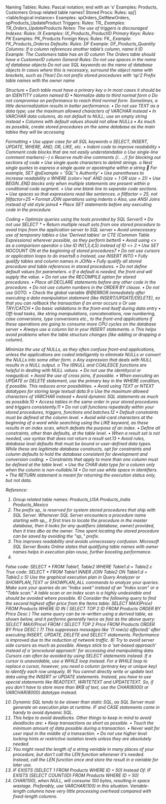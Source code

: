 Naming
Tables: Rules: Pascal notation; end with an ‘s’
Examples: Products, Customers
Group related table names1
Stored Procs: Rules: sp<App Name>_[<Group Name >_]<Action><table/logical instance>
Examples: spOrders_GetNewOrders, spProducts_UpdateProduct
Triggers: Rules: TR_<TableName>_<action>
Examples: TR_Orders_UpdateProducts
Notes: The use of triggers is discouraged
Indexes: Rules: IX_<TableName>_<columns separated by _>
Examples: IX_Products_ProductID
Primary Keys: Rules: PK_<TableName>
Examples: PK_Products
Foreign Keys: Rules: FK_<TableName1>_<TableName2>
Example: FK_Products_Orderss
Defaults: Rules: DF_<TableName>_<ColumnName>
Example: DF_Products_Quantity
Columns: If a column references another table’s column, name it <table name>ID
 Example: The Customers table has an ID column
 The Orders table should have a CustomerID column
General Rules: Do not use spaces in the name of database objects
Do not use SQL keywords as the name of database objects
 In cases where this is necessary, surround the
 object name with brackets, such as [Year]
Do not prefix stored procedures with ‘sp_’2
Prefix table names with the owner name

Structure
• Each table must have a primary key
o In most cases it should be an IDENTITY column named ID
• Normalize data to third normal form
o Do not compromise on performance to reach third normal form. Sometimes, a little denormalization results in better performance.
• Do not use TEXT as a data type; use the maximum allowed characters of VARCHAR instead
• In VARCHAR data columns, do not default to NULL; use an empty string instead
• Columns with default values should not allow NULLs
• As much as possible, create stored procedures on the same database as the main tables they
will be accessing

Formatting
• Use upper case for all SQL keywords
o SELECT, INSERT, UPDATE, WHERE, AND, OR, LIKE, etc.
• Indent code to improve readability
• Comment code blocks that are not easily understandable
o Use single-line comment markers(--)
o Reserve multi-line comments (/*.. ..*/) for blocking out sections of code
• Use single quote characters to delimit strings.
o Nest single quotes to express a single quote or apostrophe within a string
 For example, SET @sExample = 'SQL''s Authority'
• Use parentheses to increase readability
o WHERE (color=’red’ AND (size = 1 OR size = 2))
• Use BEGIN..END blocks only when multiple statements are present within a conditional code
segment.
• Use one blank line to separate code sections.
• Use spaces so that expressions read like sentences.
o fillfactor = 25, not fillfactor=25
• Format JOIN operations using indents
o Also, use ANSI Joins instead of old style joins4
• Place SET statements before any executing code in the procedure. 

Coding
• Optimize queries using the tools provided by SQL Server5
• Do not use SELECT *
• Return multiple result sets from one stored procedure to avoid trips from the application server
to SQL server
• Avoid unnecessary use of temporary tables
o Use 'Derived tables' or CTE (Common Table Expressions) wherever possible, as they
perform better6
• Avoid using <> as a comparison operator
o Use ID IN(1,3,4,5) instead of ID <> 2
• Use SET NOCOUNT ON at the beginning of stored procedures7
• Do not use cursors or application loops to do inserts8
o Instead, use INSERT INTO
• Fully qualify tables and column names in JOINs
• Fully qualify all stored procedure and table references in stored procedures.
• Do not define default values for parameters.
o If a default is needed, the front end will supply the value.
• Do not use the RECOMPILE option for stored procedures.
• Place all DECLARE statements before any other code in the procedure.
• Do not use column numbers in the ORDER BY clause.
• Do not use GOTO.
• Check the global variable @@ERROR immediately after executing a data manipulation statement
(like INSERT/UPDATE/DELETE), so that you can rollback the transaction if an error occurs
o Or use TRY/CATCH
• Do basic validations in the front-end itself during data entry
• Off-load tasks, like string manipulations, concatenations, row numbering, case conversions, type
conversions etc., to the front-end applications if these operations are going to consume more
CPU cycles on the database server
• Always use a column list in your INSERT statements.
o This helps avoid problems when the table structure changes (like adding or dropping a
column).

Minimize the use of NULLs, as they often confuse front-end applications, unless the applications
are coded intelligently to eliminate NULLs or convert the NULLs into some other form.
o Any expression that deals with NULL results in a NULL output.
o The ISNULL and COALESCE functions are helpful in dealing with NULL values.
• Do not use the identitycol or rowguidcol.
• Avoid the use of cross joins, if possible.
• When executing an UPDATE or DELETE statement, use the primary key in the WHERE condition,
if possible. This reduces error possibilities.
• Avoid using TEXT or NTEXT datatypes for storing large textual data.9
o Use the maximum allowed characters of VARCHAR instead
• Avoid dynamic SQL statements as much as possible.10
• Access tables in the same order in your stored procedures and triggers consistently.11
• Do not call functions repeatedly within your stored procedures, triggers, functions and batches.12
• Default constraints must be defined at the column level.
• Avoid wild-card characters at the beginning of a word while searching using the LIKE keyword,
as these results in an index scan, which defeats the purpose of an index.
• Define all constraints, other than defaults, at the table level.
• When a result set is not needed, use syntax that does not return a result set.13
• Avoid rules, database level defaults that must be bound or user-defined data types. While these
are legitimate database constructs, opt for constraints and column defaults to hold the database
consistent for development and conversion coding.
• Constraints that apply to more than one column must be defined at the table level.
• Use the CHAR data type for a column only when the column is non-nullable.14
• Do not use white space in identifiers.
• The RETURN statement is meant for returning the execution status only, but not data. 

Reference:
1) Group related table names:
Products_USA
Products_India
Products_Mexico
2) The prefix sp_ is reserved for system stored procedures that ship with SQL Server. Whenever SQL
Server encounters a procedure name starting with sp_, it first tries to locate the procedure in the
master database, then it looks for any qualifiers (database, owner) provided, then it tries dbo as the
owner. Time spent locating the stored procedure can be saved by avoiding the "sp_" prefix.
3) This improves readability and avoids unnecessary confusion. Microsoft SQL Server Books Online
states that qualifying table names with owner names helps in execution plan reuse, further boosting
performance.
4)
False code:
SELECT *
FROM Table1, Table2
WHERE Table1.d = Table2.c
True code:
SELECT *
FROM Table1
INNER JOIN Table2 ON Table1.d = Table2.c
5) Use the graphical execution plan in Query Analyzer or SHOWPLAN_TEXT or SHOWPLAN_ALL
commands to analyze your queries. Make sure your queries do an "Index seek" instead of an "Index
scan" or a "Table scan." A table scan or an index scan is a highly undesirable and should be avoided
where possible.
6) Consider the following query to find the second highest offer price from the Items table:
SELECT MAX(Price)
FROM Products
WHERE ID IN
(
SELECT TOP 2 ID
FROM Products
ORDER BY Price Desc
)
The same query can be re-written using a derived table, as shown below, and it performs generally
twice as fast as the above query:
SELECT MAX(Price)
FROM
(
SELECT TOP 2 Price
FROM Products
ORDER BY Price DESC
)
7) This suppresses messages like '(1 row(s) affected)' after executing INSERT, UPDATE, DELETE and
SELECT statements. Performance is improved due to the reduction of network traffic.
8) Try to avoid server side cursors as much as possible. Always stick to a 'set-based approach' instead
of a 'procedural approach' for accessing and manipulating data. Cursors can often be avoided by using
SELECT statements instead. If a cursor is unavoidable, use a WHILE loop instead. For a WHILE loop to
replace a cursor, however, you need a column (primary key or unique key) to identify each row
uniquely.
9) You cannot directly write or update text data using the INSERT or UPDATE statements. Instead, you
have to use special statements like READTEXT, WRITETEXT and UPDATETEXT. So, if you don't have to
store more than 8KB of text, use the CHAR(8000) or VARCHAR(8000) datatype instead.

10) Dynamic SQL tends to be slower than static SQL, as SQL Server must generate an execution plan at
runtime. IF and CASE statements come in handy to avoid dynamic SQL.
11) This helps to avoid deadlocks. Other things to keep in mind to avoid deadlocks are:
• Keep transactions as short as possible.
• Touch the minimum amount of data possible during a transaction.
• Never wait for user input in the middle of a transaction.
• Do not use higher level locking hints or restrictive isolation levels unless they are absolutely
needed.
12) You might need the length of a string variable in many places of your procedure, but don't call the
LEN function whenever it's needed. Instead, call the LEN function once and store the result in a
variable for later use. 
13) IF EXISTS (SELECT 1 FROM Products WHERE ID = 50)
 Instead Of:
 IF EXISTS (SELECT COUNT(ID) FROM Products WHERE ID = 50)
14) CHAR(100), when NULL, will consume 100 bytes, resulting in space wastage. Preferably, use
VARCHAR(100) in this situation. Variable-length columns have very little processing overhead
compared with fixed-length columns.